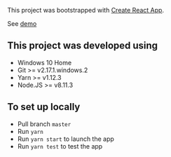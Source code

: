 This project was bootstrapped with [Create React App](https://github.com/facebook/create-react-app).

See [demo](http://ogomez93.github.io/react_video_slicer)

## This project was developed using

- Windows 10 Home
- Git >= v2.17.1.windows.2
- Yarn >= v1.12.3
- Node.JS >= v8.11.3

## To set up locally

- Pull branch `master`
- Run `yarn`
- Run `yarn start` to launch the app
- Run `yarn test` to test the app
